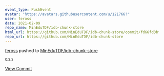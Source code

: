 ```yaml
---
event_type: PushEvent
avatar: "https://avatars.githubusercontent.com/u/121766?"
user: feross
date: 2021-02-09
repo_name: MinEduTDF/idb-chunk-store
html_url: https://github.com/MinEduTDF/idb-chunk-store/commit/fd66fd3bfb6df315b3b10e21ae73dd7a06ca2d8d
repo_url: https://github.com/MinEduTDF/idb-chunk-store
---
```


<a href='https://github.com/feross' target='_blank'>feross</a> pushed to <a href='https://github.com/MinEduTDF/idb-chunk-store' target='_blank'>MinEduTDF/idb-chunk-store</a>

<small>0.3.3</small>

<a href='https://github.com/MinEduTDF/idb-chunk-store/commit/fd66fd3bfb6df315b3b10e21ae73dd7a06ca2d8d' target='_blank'>View Commit</a>